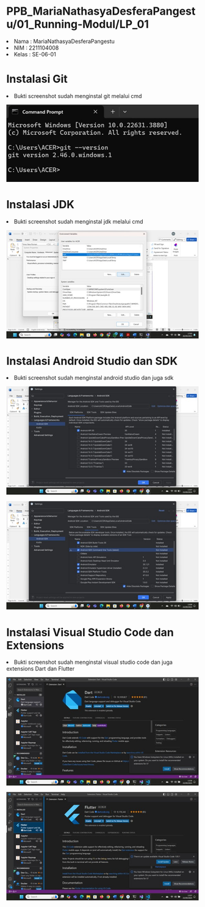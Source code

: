 # PPB_MariaNathasyaDesferaPangestu/01_Running-Modul/LP_01

<li> Nama   : MariaNathasyaDesferaPangestu
<li> NIM    : 2211104008
<li> Kelas  : SE-06-01

# Instalasi Git
<li> Bukti screenshot sudah menginstal git melalui cmd

![image](ss/Git_cmd.jpg)

# Instalasi JDK
<li> Bukti screenshot sudah menginstal jdk melalui cmd

![image](ss/JDK_Environment.jpg)

# Instalasi Android Studio dan SDK
<li> Bukti screenshot sudah menginstal android studio dan juga sdk 

![image](ss/AndroidSDK_Platform.jpg)
<br>

![image](ss/AndroidSDK_Tools.jpg)

# Instalasi Visual Studio Code dan Extensions
<li> Bukti screenshot sudah menginstal visual studio code dan juga extensions Dart dan Flutter

![image](ss/ExtentionsDart.jpg)
<br>

![iamge](ss/ExtentionsFlutter.jpg)